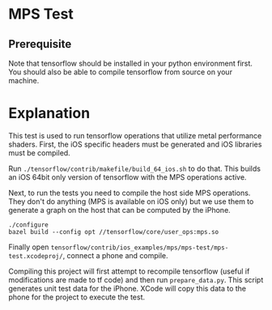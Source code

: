 # MPS Test


## Prerequisite
Note that tensorflow should be installed in your python environment first. You should
also be able to compile tensorflow from source on your machine.


# Explanation
This test is used to run tensorflow operations that utilize metal performance shaders.
First, the iOS specific headers must be generated and iOS libraries must be compiled.

Run `./tensorflow/contrib/makefile/build_64_ios.sh` to do that. This builds an
iOS 64bit only version of tensorflow with the MPS operations active.

Next, to run the tests you need to compile the host side MPS operations. They don't
do anything (MPS is available on iOS only) but we use them to generate a graph on
the host that can be computed by the iPhone.

```
./configure
bazel build --config opt //tensorflow/core/user_ops:mps.so
```

Finally open `tensorflow/contrib/ios_examples/mps/mps-test/mps-test.xcodeproj/`,
connect a phone and compile.

Compiling this project will first attempt to recompile tensorflow (useful if
modifications are made to tf code) and then run `prepare_data.py`. This script
generates unit test data for the iPhone. XCode will copy this data to the phone
for the project to execute the test.
